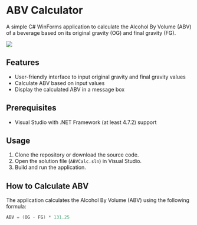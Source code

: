 # ABV Calculator
A simple C# WinForms application to calculate the Alcohol By Volume (ABV) of a beverage based on its original gravity (OG) and final gravity (FG).

![](https://i.imgur.com/DlrkGAU.png)

## Features

- User-friendly interface to input original gravity and final gravity values
- Calculate ABV based on input values
- Display the calculated ABV in a message box

## Prerequisites

- Visual Studio with .NET Framework (at least 4.7.2) support

## Usage

1. Clone the repository or download the source code.
2. Open the solution file (`ABVCalc.sln`) in Visual Studio.
3. Build and run the application.

## How to Calculate ABV

The application calculates the Alcohol By Volume (ABV) using the following formula:

```csharp
ABV = (OG - FG) * 131.25
